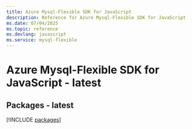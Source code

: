 ```yaml
---
title: Azure Mysql-Flexible SDK for JavaScript
description: Reference for Azure Mysql-Flexible SDK for JavaScript
ms.date: 07/04/2025
ms.topic: reference
ms.devlang: javascript
ms.service: mysql-flexible
---
```

# Azure Mysql-Flexible SDK for JavaScript - latest
## Packages - latest
[!INCLUDE [packages](mysql-flexible-index.md)]